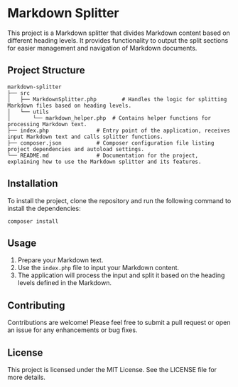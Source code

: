 # Markdown Splitter

This project is a Markdown splitter that divides Markdown content based on different heading levels. It provides functionality to output the split sections for easier management and navigation of Markdown documents.

## Project Structure

```
markdown-splitter
├── src
│   ├── MarkdownSplitter.php        # Handles the logic for splitting Markdown files based on heading levels.
│   └── utils
│       └── markdown_helper.php  # Contains helper functions for processing Markdown text.
├── index.php               # Entry point of the application, receives input Markdown text and calls splitter functions.
├── composer.json           # Composer configuration file listing project dependencies and autoload settings.
└── README.md               # Documentation for the project, explaining how to use the Markdown splitter and its features.
```

## Installation

To install the project, clone the repository and run the following command to install the dependencies:

```
composer install
```

## Usage

1. Prepare your Markdown text.
2. Use the `index.php` file to input your Markdown content.
3. The application will process the input and split it based on the heading levels defined in the Markdown.

## Contributing

Contributions are welcome! Please feel free to submit a pull request or open an issue for any enhancements or bug fixes.

## License

This project is licensed under the MIT License. See the LICENSE file for more details.